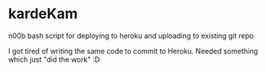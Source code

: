 # kardeKam
n00b bash script for deploying to heroku and uploading to existing git repo

I got tired of writing the same code to commit to Heroku. Needed something which just "did the work" :D
